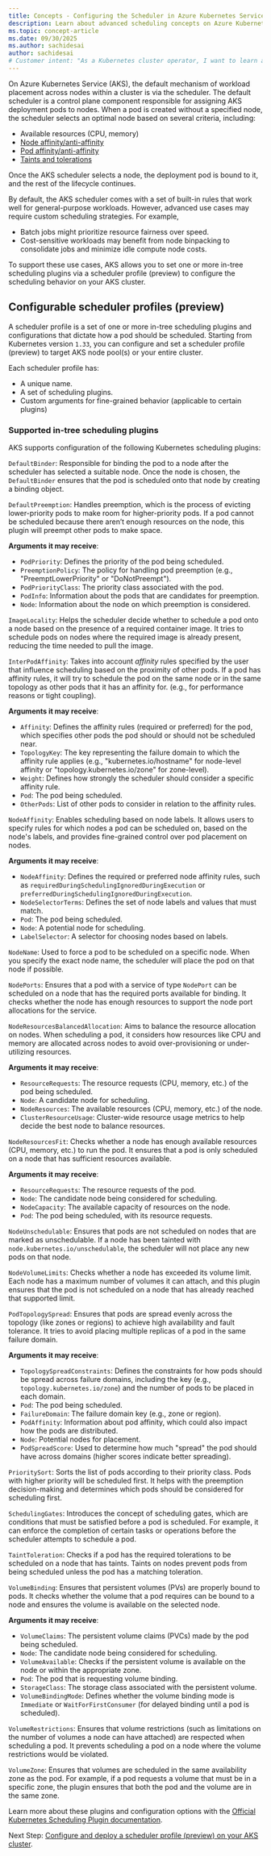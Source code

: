 ```yaml
---
title: Concepts - Configuring the Scheduler in Azure Kubernetes Service (AKS)
description: Learn about advanced scheduling concepts on Azure Kubernetes Service (AKS)
ms.topic: concept-article
ms.date: 09/30/2025
ms.author: sachidesai
author: sachidesai
# Customer intent: "As a Kubernetes cluster operator, I want to learn about advanced scheduling strategies using one or more in-tree scheduling plugins, so that I can effectively manage workload distribution and resource allocation across my AKS clusters."
---
```


On Azure Kubernetes Service (AKS), the default mechanism of workload placement across nodes within a cluster is via the scheduler. The default scheduler is a control plane component responsible for assigning AKS deployment pods to nodes. When a pod is created without a specified node, the scheduler selects an optimal node based on several criteria, including:

* Available resources (CPU, memory)
* [Node affinity/anti-affinity](./operator-best-practices-advanced-scheduler.md#node-affinity)
* [Pod affinity/anti-affinity](./operator-best-practices-advanced-scheduler.md#inter-pod-affinity-and-anti-affinity)
* [Taints and tolerations](./operator-best-practices-advanced-scheduler.md#provide-dedicated-nodes-using-taints-and-tolerations)

Once the AKS scheduler selects a node, the deployment pod is bound to it, and the rest of the lifecycle continues. 

By default, the AKS scheduler comes with a set of built-in rules that work well for general-purpose workloads. However, advanced use cases may require custom scheduling strategies. For example,

* Batch jobs might prioritize resource fairness over speed.
* Cost-sensitive workloads may benefit from node binpacking to consolidate jobs and minimize idle compute node costs.

To support these use cases, AKS allows you to set one or more in-tree scheduling plugins via a scheduler profile (preview) to configure the scheduling behavior on your AKS cluster.

## Configurable scheduler profiles (preview)

A scheduler profile is a set of one or more in-tree scheduling plugins and configurations that dictate how a pod should be scheduled. Starting from Kubernetes version `1.33`, you can configure and set a scheduler profile (preview) to target AKS node pool(s) or your entire cluster.

Each scheduler profile has:

* A unique name.
* A set of scheduling plugins.
* Custom arguments for fine-grained behavior (applicable to certain plugins)

### Supported in-tree scheduling plugins

AKS supports configuration of the following Kubernetes scheduling plugins:

`DefaultBinder`: Responsible for binding the pod to a node after the scheduler has selected a suitable node. Once the node is chosen, the `DefaultBinder` ensures that the pod is scheduled onto that node by creating a binding object.

`DefaultPreemption`: Handles preemption, which is the process of evicting lower-priority pods to make room for higher-priority pods. If a pod cannot be scheduled because there aren’t enough resources on the node, this plugin will preempt other pods to make space.

**Arguments it may receive**:

  * `PodPriority`: Defines the priority of the pod being scheduled.
  * `PreemptionPolicy`: The policy for handling pod preemption (e.g., "PreemptLowerPriority" or "DoNotPreempt").
  * `PodPriorityClass`: The priority class associated with the pod.
  * `PodInfo`: Information about the pods that are candidates for preemption.
  * `Node`: Information about the node on which preemption is considered.

`ImageLocality`: Helps the scheduler decide whether to schedule a pod onto a node based on the presence of a required container image. It tries to schedule pods on nodes where the required image is already present, reducing the time needed to pull the image.

`InterPodAffinity`: Takes into account *affinity* rules specified by the user that influence scheduling based on the proximity of other pods. If a pod has affinity rules, it will try to schedule the pod on the same node or in the same topology as other pods that it has an affinity for. (e.g., for performance reasons or tight coupling).

**Arguments it may receive**:

  * `Affinity`: Defines the affinity rules (required or preferred) for the pod, which specifies other pods the pod should or should not be scheduled near.
  * `TopologyKey`: The key representing the failure domain to which the affinity rule applies (e.g., "kubernetes.io/hostname" for node-level affinity or "topology.kubernetes.io/zone" for zone-level).
  * `Weight`: Defines how strongly the scheduler should consider a specific affinity rule.
  * `Pod`: The pod being scheduled.
  * `OtherPods`: List of other pods to consider in relation to the affinity rules.

`NodeAffinity`: Enables scheduling based on node labels. It allows users to specify rules for which nodes a pod can be scheduled on, based on the node's labels, and provides fine-grained control over pod placement on nodes.

**Arguments it may receive**:

  * `NodeAffinity`: Defines the required or preferred node affinity rules, such as `requiredDuringSchedulingIgnoredDuringExecution` or `preferredDuringSchedulingIgnoredDuringExecution`.
  * `NodeSelectorTerms`: Defines the set of node labels and values that must match.
  * `Pod`: The pod being scheduled.
  * `Node`: A potential node for scheduling.
  * `LabelSelector`: A selector for choosing nodes based on labels.

`NodeName`: Used to force a pod to be scheduled on a specific node. When you specify the exact node name, the scheduler will place the pod on that node if possible.

`NodePorts`: Ensures that a pod with a service of type `NodePort` can be scheduled on a node that has the required ports available for binding. It checks whether the node has enough resources to support the node port allocations for the service.

`NodeResourcesBalancedAllocation`: Aims to balance the resource allocation on nodes. When scheduling a pod, it considers how resources like CPU and memory are allocated across nodes to avoid over-provisioning or under-utilizing resources.

**Arguments it may receive**:

  * `ResourceRequests`: The resource requests (CPU, memory, etc.) of the pod being scheduled.
  * `Node`: A candidate node for scheduling.
  * `NodeResources`: The available resources (CPU, memory, etc.) of the node.
  * `ClusterResourceUsage`: Cluster-wide resource usage metrics to help decide the best node to balance resources.

`NodeResourcesFit`: Checks whether a node has enough available resources (CPU, memory, etc.) to run the pod. It ensures that a pod is only scheduled on a node that has sufficient resources available.

**Arguments it may receive**:

  * `ResourceRequests`: The resource requests of the pod.
  * `Node`: The candidate node being considered for scheduling.
  * `NodeCapacity`: The available capacity of resources on the node.
  * `Pod`: The pod being scheduled, with its resource requests.

`NodeUnschedulable`: Ensures that pods are not scheduled on nodes that are marked as unschedulable. If a node has been tainted with `node.kubernetes.io/unschedulable`, the scheduler will not place any new pods on that node.

`NodeVolumeLimits`: Checks whether a node has exceeded its volume limit. Each node has a maximum number of volumes it can attach, and this plugin ensures that the pod is not scheduled on a node that has already reached that supported limit.

`PodTopologySpread`: Ensures that pods are spread evenly across the topology (like zones or regions) to achieve high availability and fault tolerance. It tries to avoid placing multiple replicas of a pod in the same failure domain.

**Arguments it may receive**:

  * `TopologySpreadConstraints`: Defines the constraints for how pods should be spread across failure domains, including the key (e.g., `topology.kubernetes.io/zone`) and the number of pods to be placed in each domain.
  * `Pod`: The pod being scheduled.
  * `FailureDomain`: The failure domain key (e.g., zone or region).
  * `PodAffinity`: Information about pod affinity, which could also impact how the pods are distributed.
  * `Node`: Potential nodes for placement.
  * `PodSpreadScore`: Used to determine how much "spread" the pod should have across domains (higher scores indicate better spreading).

`PrioritySort`: Sorts the list of pods according to their priority class. Pods with higher priority will be scheduled first. It helps with the preemption decision-making and determines which pods should be considered for scheduling first.

`SchedulingGates`: Introduces the concept of scheduling gates, which are conditions that must be satisfied before a pod is scheduled. For example, it can enforce the completion of certain tasks or operations before the scheduler attempts to schedule a pod.

`TaintToleration`: Checks if a pod has the required tolerations to be scheduled on a node that has taints. Taints on nodes prevent pods from being scheduled unless the pod has a matching toleration.

`VolumeBinding`: Ensures that persistent volumes (PVs) are properly bound to pods. It checks whether the volume that a pod requires can be bound to a node and ensures the volume is available on the selected node.

**Arguments it may receive**:

  * `VolumeClaims`: The persistent volume claims (PVCs) made by the pod being scheduled.
  * `Node`: The candidate node being considered for scheduling.
  * `VolumeAvailable`: Checks if the persistent volume is available on the node or within the appropriate zone.
  * `Pod`: The pod that is requesting volume binding.
  * `StorageClass`: The storage class associated with the persistent volume.
  * `VolumeBindingMode`: Defines whether the volume binding mode is `Immediate` or `WaitForFirstConsumer` (for delayed binding until a pod is scheduled).

`VolumeRestrictions`: Ensures that volume restrictions (such as limitations on the number of volumes a node can have attached) are respected when scheduling a pod. It prevents scheduling a pod on a node where the volume restrictions would be violated.

`VolumeZone`: Ensures that volumes are scheduled in the same availability zone as the pod. For example, if a pod requests a volume that must be in a specific zone, the plugin ensures that both the pod and the volume are in the same zone.

Learn more about these plugins and configuration options with the [Official Kubernetes Scheduling Plugin documentation](https://kubernetes.io/docs/reference/scheduling/config/#scheduling-plugins).

Next Step: [Configure and deploy a scheduler profile (preview) on your AKS cluster](./configure-aks-scheduler.md).
